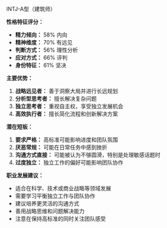 INTJ-A型（建筑师）

**性格特征评分：**
- **精力倾向：** 58% 内向
- **精神维度：** 70% 有远见
- **判断方式：** 56% 理性分析
- **应对方式：** 66% 评判
- **身份特征：** 61% 坚决

**主要优势：**
1. **战略远见者：** 善于洞察大局并进行长远规划
2. **分析型思考者：** 擅长解决复杂问题
3. **独立思考者：** 重视自主权，享受独立发展机会
4. **高效执行者：** 擅长简化流程和创新解决方案

**潜在短板：**
1. **要求严格：** 高标准可能影响进度和团队氛围
2. **厌恶常规：** 可能在日常任务中感到挫折
3. **沟通方式直接：** 可能被认为不够圆滑，特别是处理敏感话题时
4. **过度独立：** 独立工作的偏好可能影响团队协作

**职业发展建议：**
- 适合在科学、技术或商业战略等领域发展
- 需要学习平衡独立工作与团队协作
- 建议培养更灵活的沟通方式
- 善用战略思维和问题解决能力
- 注意在保持高标准的同时关注团队感受